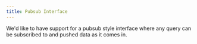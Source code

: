 ```yaml
---
title: Pubsub Interface
---
```


We'd like to have support for a pubsub style interface where any query can be subscribed to and pushed data as it comes in.

